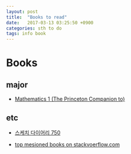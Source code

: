 ```yaml
---
layout: post
title:  "Books to read"
date:   2017-03-13 03:25:50 +0900
categories: sth to do
tags: info book 
---
```


# Books

## major

* [Mathematics 1 (The Princeton Companion to)](http://m.book.naver.com/bookdb/book_detail.nhn?biblio.bid=7986609)


## etc

* [스케치 다이어리 750](http://www.aladin.co.kr/shop/wproduct.aspx?ItemId=86956683)

* [top mesioned books on stackvoerflow.com](http://dev-books.com/)